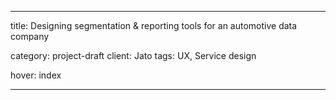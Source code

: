 ---

title: Designing segmentation & reporting tools for an automotive data company

category: project-draft
client: Jato
tags: UX, Service design

hover: index

---